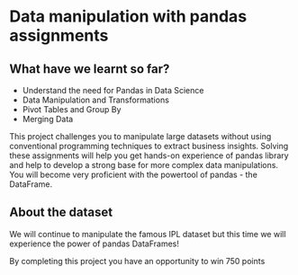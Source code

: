 # Data manipulation with pandas assignments

## What have we learnt so far?
* Understand the need for Pandas in Data Science
* Data Manipulation and Transformations
* Pivot Tables and Group By
* Merging Data

This project challenges you to manipulate large datasets without using conventional programming 
techniques to extract business insights. Solving these assignments will help you get hands-on experience
of pandas library and help to develop a strong base for more complex data manipulations.
You will become very proficient with the powertool of pandas - the DataFrame.

## About the dataset
We will continue to manipulate the famous IPL dataset but this time we will experience the power
of pandas DataFrames!

By completing this project you have an opportunity to win 750 points

